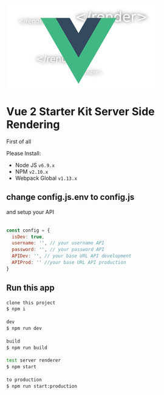 ![alt text][logo]

[logo]: logo.png "Vue SSR"
# Vue 2 Starter Kit Server Side Rendering

First of all

Please Install:
- Node JS `v6.9.x`
- NPM `v2.10.x`
- Webpack Global `v1.13.x`

## change config.js.env to config.js

and setup your API

``` javascript

const config = {
  isDev: true,
  username: '', // your username API
  password: '', // your password API
  APIDev: '', // your base URL API development
  APIProd: '' //your base URL API production
}

```

## Run this app

``` bash
clone this project
$ npm i

dev
$ npm run dev

build
$ npm run build

test server renderer
$ npm start

to production
$ npm run start:production
```

